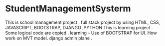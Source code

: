# StudentManagementSysterm
This is school management project .
full stack project by using HTML, CSS, JAVASCRIPT, BOOTSTRAP, DJANGO ,PYTHON
This is learning project . Some logical code are copied .
learning -
  Use of BOOTSTRAP for UI.
  How work on MVT model.
  django admin plane .
